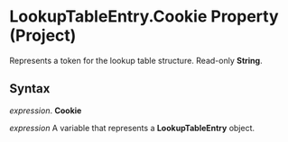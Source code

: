 
# LookupTableEntry.Cookie Property (Project)

Represents a token for the lookup table structure. Read-only  **String**.


## Syntax

 _expression_. **Cookie**

 _expression_ A variable that represents a **LookupTableEntry** object.

